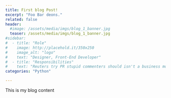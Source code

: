 ```yaml
---
title: First blog Post!
excerpt: "Foo Bar deons."
related: false
header:
  #image: /assets/media/imgs/blog_1_banner.jpg
  teaser: /assets/media/imgs/blog_1_banner.jpg
#sidebar:
#  - title: "Role"
#    image: http://placehold.it/350x250
#    image_alt: "logo"
#    text: "Designer, Front-End Developer"
#  - title: "Responsibilities"
#    text: "Reuters try PR stupid commenters should isn't a business model"
categories: "Python"

---
```


This is my blog content
